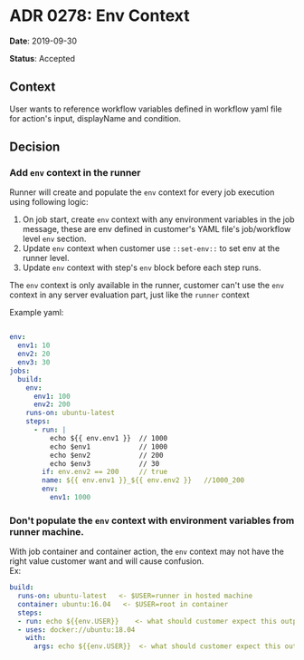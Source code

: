 # ADR 0278: Env Context

**Date**: 2019-09-30

**Status**: Accepted

## Context

User wants to reference workflow variables defined in workflow yaml file for action's input, displayName and condition.  

## Decision

### Add `env` context in the runner

Runner will create and populate the `env` context for every job execution using following logic:
1. On job start, create `env` context with any environment variables in the job message, these are env defined in customer's YAML file's job/workflow level `env` section.
2. Update `env` context when customer use `::set-env::` to set env at the runner level.
3. Update `env` context with step's `env` block before each step runs.

The `env` context is only available in the runner, customer can't use the `env` context in any server evaluation part, just like the `runner` context

Example yaml:
```yaml

env:
  env1: 10
  env2: 20
  env3: 30
jobs:
  build:
    env:
      env1: 100
      env2: 200
    runs-on: ubuntu-latest
    steps:
      - run: |
          echo ${{ env.env1 }}  // 1000
          echo $env1            // 1000
          echo $env2            // 200
          echo $env3            // 30
        if: env.env2 == 200     // true
        name: ${{ env.env1 }}_${{ env.env2 }}   //1000_200
        env:
          env1: 1000
```

### Don't populate the `env` context with environment variables from runner machine. 

With job container and container action, the `env` context may not have the right value customer want and will cause confusion.  
Ex:
```yaml
build:
  runs-on: ubuntu-latest   <- $USER=runner in hosted machine
  container: ubuntu:16.04   <- $USER=root in container
  steps:
  - run: echo ${{env.USER}}    <- what should customer expect this output?  runner/root
  - uses: docker://ubuntu:18.04
    with:
      args: echo ${{env.USER}}  <- what should customer expect this output? runner/root
```
